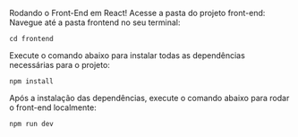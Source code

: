 Rodando o Front-End em React!
Acesse a pasta do projeto front-end: Navegue até a pasta frontend no seu terminal:

```
cd frontend
```

Execute o comando abaixo para instalar todas as dependências necessárias para o projeto:

```
npm install
```

Após a instalação das dependências, execute o comando abaixo para rodar o front-end localmente:

```
npm run dev
```
